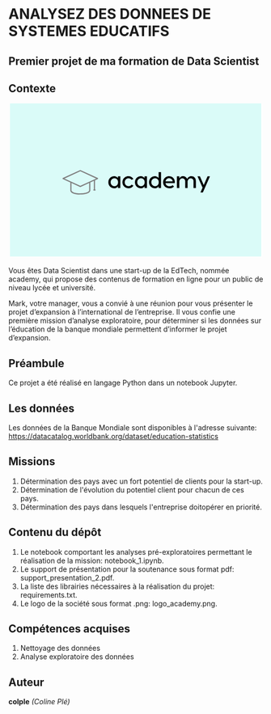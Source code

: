# ANALYSEZ DES DONNEES DE SYSTEMES EDUCATIFS

## Premier projet de ma formation de Data Scientist

## Contexte

<p align="center">
  <img src="logo_academy.png" alt="Texte alternatif">
</p>

Vous êtes Data Scientist dans une start-up de la EdTech, nommée academy, qui propose des contenus de formation en ligne pour un public de niveau lycée et université.

Mark, votre manager, vous a convié à une réunion pour vous présenter le projet d’expansion à l’international de l’entreprise. Il vous confie une première mission d’analyse exploratoire, pour déterminer si les données sur l’éducation de la banque mondiale permettent d’informer le projet d’expansion.

## Préambule
Ce projet a été réalisé en langage Python dans un notebook Jupyter.

## Les données
Les données de la Banque Mondiale sont disponibles à l'adresse suivante: https://datacatalog.worldbank.org/dataset/education-statistics

## Missions
1. Détermination des pays avec un fort potentiel de clients pour la start-up.
2. Détermination de l'évolution du potentiel client pour chacun de ces pays.
3. Détermination des pays dans lesquels l'entreprise doitopérer en priorité.

## Contenu du dépôt
1. Le notebook comportant les analyses pré-exploratoires permettant le réalisation de la mission: notebook_1.ipynb.
2. Le support de présentation pour la soutenance sous format pdf: support_presentation_2.pdf.
3. La liste des librairies nécessaires à la réalisation du projet: requirements.txt.
4. Le logo de la société sous format .png: logo_academy.png.

## Compétences acquises
1. Nettoyage des données
2. Analyse exploratoire des données

## Auteur
**colple** *(Coline Plé)*
